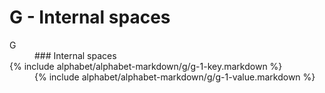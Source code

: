<div data-role="collapsible" data-inset="false">
	<h1>G - Internal spaces</h1>

<dl>

<dt class="alphabet-table-key-two">
<div markdown="1">
G
</div>
</dt>
<dd class="alphabet-table-value">
<div markdown="1">
### Internal spaces
</div>
</dd>

<dt>
<div markdown="1">
{% include alphabet/alphabet-markdown/g/g-1-key.markdown %}
</div>
</dt>
<dd>
<div markdown="1">
{% include alphabet/alphabet-markdown/g/g-1-value.markdown %}
</div>
</dd>

</dl>

</div>